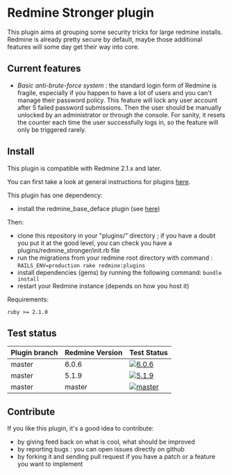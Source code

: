 Redmine Stronger plugin
=======================

This plugin aims at grouping some security tricks for large redmine installs.
Redmine is already pretty secure by default, maybe those additional features
will some day get their way into core.

Current features
----------------

* *Basic anti-brute-force system* : the standard login form of Redmine is fragile, especially if you happen
to have a lot of users and you can't manage their password policy. This feature will lock any user account
after 5 failed password submissions. Then the user should be manually unlocked by an administrator or through
the console. For sanity, it resets the counter each time the user successfully logs in, so the feature will
only be triggered rarely.

Install
-------

This plugin is compatible with Redmine 2.1.x and later.

You can first take a look at general instructions for plugins [here](http://www.redmine.org/wiki/redmine/Plugins).

This plugin has one dependency:
* install the redmine_base_deface plugin (see [here](https://github.com/jbbarth/redmine_base_deface))

Then:
* clone this repository in your "plugins/" directory ; if you have a doubt you put it at the good level, you can check you have a plugins/redmine_stronger/init.rb file
* run the migrations from your redmine root directory with command : `RAILS_ENV=production rake redmine:plugins`
* install dependencies (gems) by running the following command: `bundle install`
* restart your Redmine instance (depends on how you host it)

Requirements:

    ruby >= 2.1.0

Test status
------------

|Plugin branch| Redmine Version | Test Status       |
|-------------|-----------------|-------------------|
|master       | 6.0.6           | [![6.0.6][1]][5]  |
|master       | 5.1.9           | [![5.1.9][2]][5]  |
|master       | master          | [![master][4]][5] |

[1]: https://github.com/jbbarth/redmine_stronger/actions/workflows/6_0_6.yml/badge.svg
[2]: https://github.com/jbbarth/redmine_stronger/actions/workflows/5_1_9.yml/badge.svg
[4]: https://github.com/jbbarth/redmine_stronger/actions/workflows/master.yml/badge.svg
[5]: https://github.com/jbbarth/redmine_stronger/actions

Contribute
----------

If you like this plugin, it's a good idea to contribute:
* by giving feed back on what is cool, what should be improved
* by reporting bugs : you can open issues directly on github
* by forking it and sending pull request if you have a patch or a feature you want to implement
